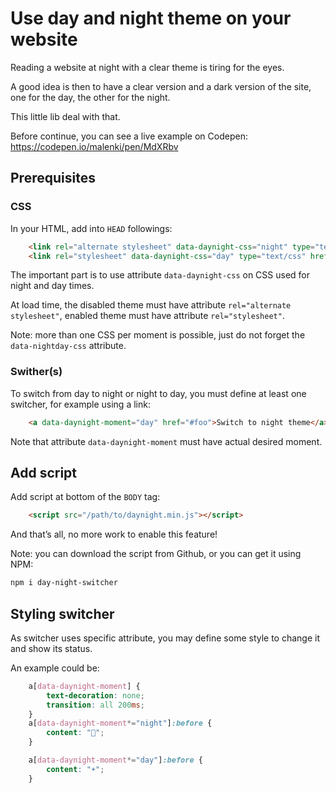 # Use day and night theme on your website

Reading a website at night with a clear theme is tiring for the eyes.

A good idea is then to have a clear version and a dark version of the site,
one for the day, the other for the night.

This little lib deal with that.

Before continue, you can see a live example on Codepen: <https://codepen.io/malenki/pen/MdXRbv>

## Prerequisites


### CSS

In your HTML, add into `HEAD` followings:

```html
    <link rel="alternate stylesheet" data-daynight-css="night" type="text/css" href="night.css">
    <link rel="stylesheet" data-daynight-css="day" type="text/css" href="day.css">
```

The important part is to use attribute `data-daynight-css` on CSS used for night and day times.

At load time, the disabled theme must have attribute `rel="alternate stylesheet"`, enabled theme must have attribute `rel="stylesheet"`.

Note: more than one CSS per moment is possible, just do not forget the `data-nightday-css` attribute.

### Swither(s)

To switch from day to night or night to day, you must define at least one switcher, for example using a link:

```html
    <a data-daynight-moment="day" href="#foo">Switch to night theme</a>
```

Note that attribute `data-daynight-moment` must have actual desired moment.

## Add script

Add script at bottom of the `BODY` tag:

```html
    <script src="/path/to/daynight.min.js"></script>
```

And that’s all, no more work to enable this feature!

Note: you can download the script from Github, or you can get it using NPM:

```bash
npm i day-night-switcher
```

## Styling switcher

As switcher uses specific attribute, you may define some style to change it and show its status.

An example could be:

```css
    a[data-daynight-moment] {
        text-decoration: none;
        transition: all 200ms;
    }
    a[data-daynight-moment*="night"]:before {
        content: "🌙";
    }

    a[data-daynight-moment*="day"]:before {
        content: "☀️";
    }
```


